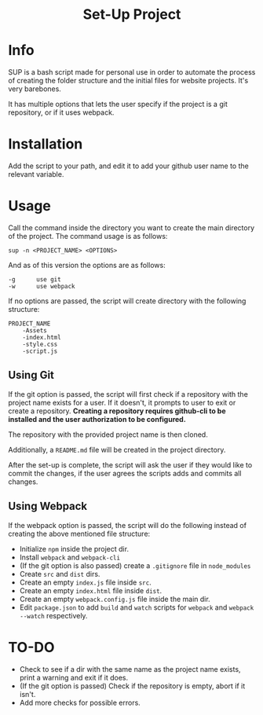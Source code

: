 <h1 align="center"> <b>S</b>et-<b>U</b>p <b>P</b>roject </h1>

# <b> Info </b>

SUP is a bash script made for personal use in order to automate the process of creating the folder structure and the initial files for website projects. It's very barebones.

It has multiple options that lets the user specify if the project is a git repository, or if it uses webpack.

# <b> Installation </b>

Add the script to your path, and edit it to add your github user name to the relevant variable.

# <b> Usage </b>

Call the command inside the directory you want to create the main directory of the project. The command usage is as follows:

```
sup -n <PROJECT_NAME> <OPTIONS>
```

And as of this version the options are as follows:

```
-g      use git
-w      use webpack
```

If no options are passed, the script will create directory with the following structure:

```
PROJECT_NAME
    -Assets
    -index.html
    -style.css
    -script.js
```

<h2>Using Git</h2>

If the git option is passed, the script will first check if a repository with the project name exists for a user. If it doesn't, it prompts to user to exit or create a repository. <b>Creating a repository requires github-cli to be installed and the user authorization to be configured.</b> 

The repository with the provided project name is then cloned.

Additionally, a `README.md` file will be created in the project directory.

After the set-up is complete, the script will ask the user if they would like to commit the changes, if the user agrees the scripts adds and commits all changes.

<h2>Using Webpack</h2>

If the webpack option is passed, the script will do the following instead of creating the above mentioned file structure:

* Initialize `npm` inside the project dir.
* Install `webpack` and `webpack-cli`
* (If the git option is also passed) create a `.gitignore` file in `node_modules`
* Create `src` and `dist` dirs.
* Create an empty `index.js` file inside `src`.
* Create an empty `index.html` file inside `dist`.
* Create an empty `webpack.config.js` file inside the main dir.
* Edit `package.json` to add `build` and `watch` scripts for `webpack` and `webpack --watch` respectively.

# <b> TO-DO </b>

* Check to see if a dir with the same name as the project name exists, print a warning and exit if it does.
* (If the git option is passed) Check if the repository is empty, abort if it isn't.
* Add more checks for possible errors.

